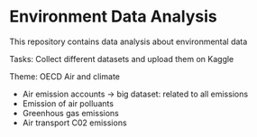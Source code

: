# Environment Data Analysis
This repository contains data analysis about environmental data

Tasks: Collect different datasets and upload them on Kaggle

Theme:
OECD Air and climate
- Air emission accounts -> big dataset: related to all emissions
- Emission of air polluants
- Greenhous gas emissions
- Air transport C02 emissions

